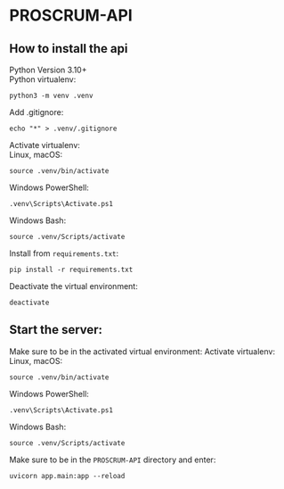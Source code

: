 # PROSCRUM-API
## How to install the api
Python Version 3.10+ \
Python virtualenv:
``` 
python3 -m venv .venv
```
Add .gitignore:
```
echo "*" > .venv/.gitignore
```
Activate virtualenv:\
Linux, macOS:
``` 
source .venv/bin/activate
```
Windows PowerShell:
```
.venv\Scripts\Activate.ps1
```
Windows Bash:
```
source .venv/Scripts/activate
```
Install from `requirements.txt`:
```
pip install -r requirements.txt
```
Deactivate the virtual environment:
```
deactivate
```
## Start the server:

Make sure to be in the activated virtual environment:
Activate virtualenv:\
Linux, macOS:
``` 
source .venv/bin/activate
```
Windows PowerShell:
```
.venv\Scripts\Activate.ps1
```
Windows Bash:
```
source .venv/Scripts/activate
```

Make sure to be in the `PROSCRUM-API` directory and enter:
```
uvicorn app.main:app --reload
```